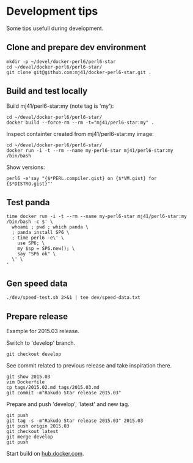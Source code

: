 Development tips
================

Some tips usefull during development.

Clone and prepare dev environment
---------------------------------

    mkdir -p ~/devel/docker-perl6/perl6-star
    cd ~/devel/docker-perl6/perl6-star/
    git clone git@github.com:mj41/docker-perl6-star.git .


Build and test locally
----------------------

Build mj41/perl6-star:my (note tag is 'my'):

    cd ~/devel/docker-perl6/perl6-star/
    docker build --force-rm --rm -t="mj41/perl6-star:my" .

Inspect containter created from mj41/perl6-star:my image:

    cd ~/devel/docker-perl6/perl6-star/
    docker run -i -t --rm --name my-perl6-star mj41/perl6-star:my /bin/bash

Show versions:

    perl6 -e'say "{$*PERL.compiler.gist} on {$*VM.gist} for {$*DISTRO.gist}"'

Test panda
----------

    time docker run -i -t --rm --name my-perl6-star mj41/perl6-star:my /bin/bash -c $' \
      whoami ; pwd ; which panda \
      ; panda install SP6 \
      ; time perl6 -e\' \
        use SP6; \
        my $sp = SP6.new(); \
        say "SP6 ok" \
      \' \
    '

Gen speed data
--------------

    ./dev/speed-test.sh 2>&1 | tee dev/speed-data.txt

Prepare release
---------------

Example for 2015.03 release.

Switch to 'develop' branch.

    git checkout develop

See commit related to previous release and take inspiration there.

    git show 2015.03
    vim Dockerfile
    cp tags/2015.02.md tags/2015.03.md
    git commit -m"Rakudo Star release 2015.03"

Prepare and push 'develop', 'latest' and new tag.

    git push
    git tag -s -m"Rakudo Star release 2015.03" 2015.03
    git push origin 2015.03
    git checkout latest
    git merge develop
    git push

Start build on [hub.docker.com](https://registry.hub.docker.com/u/mj41/perl6-star/).
